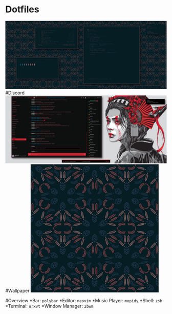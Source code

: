 # Dotfiles
![alt text](setup.png)
#Discord
![alt text](discord.png)
#Wallpaper
![alt text](wall.png)

#Overview
*Bar: ```polybar```
*Editor: ```neovim```
*Music Player: ```mopidy```
*Shell: ```zsh```
*Terminal: ```urxvt```
*Window Manager: ```2bwm```

